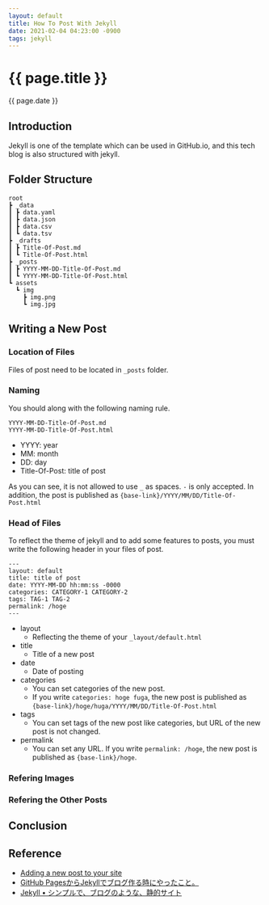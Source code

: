```yaml
---
layout: default
title: How To Post With Jekyll
date: 2021-02-04 04:23:00 -0900
tags: jekyll
---
```


# {{ page.title }}
{{ page.date }}
## Introduction
Jekyll is one of the template which can be used in GitHub.io, and this tech blog is also structured with jekyll.

## Folder Structure
```
root
┣ _data
┃ ┣ data.yaml
┃ ┣ data.json
┃ ┣ data.csv
┃ ┗ data.tsv
┣ _drafts
┃ ┣ Title-Of-Post.md
┃ ┗ Title-Of-Post.html
┣ _posts
┃ ┣ YYYY-MM-DD-Title-Of-Post.md
┃ ┗ YYYY-MM-DD-Title-Of-Post.html
┗ assets
  ┗ img
    ┣ img.png
    ┗ img.jpg
```

## Writing a New Post
### Location of Files
Files of post need to be located in `_posts` folder.
### Naming
You should along with the following naming rule.
```
YYYY-MM-DD-Title-Of-Post.md
YYYY-MM-DD-Title-Of-Post.html
```
- YYYY: year
- MM: month
- DD: day
- Title-Of-Post: title of post

As you can see, it is not allowed to use `_` as spaces. `-` is only accepted. In addition, the post is published as `{base-link}/YYYY/MM/DD/Title-Of-Post.html`
### Head of Files
To reflect the theme of jekyll and to add some features to posts, you must write the following header in your files of post.
```
---
layout: default
title: title of post
date: YYYY-MM-DD hh:mm:ss -0000
categories: CATEGORY-1 CATEGORY-2
tags: TAG-1 TAG-2
permalink: /hoge
---
```
- layout
    - Reflecting the theme of your `_layout/default.html`
- title
    - Title of a new post
- date
    - Date of posting
- categories
    - You can set categories of the new post. 
    - If you write `categories: hoge fuga`, the new post is published as `{base-link}/hoge/huga/YYYY/MM/DD/Title-Of-Post.html`
- tags
    - You can set tags of the new post like categories, but URL of the new post is not changed.
- permalink
    - You can set any URL. If you write `permalink: /hoge`, the new post is published as `{base-link}/hoge`.

### Refering Images
### Refering the Other Posts

## Conclusion

## Reference
- [Adding a new post to your site](https://docs.github.com/en/github/working-with-github-pages/adding-content-to-your-github-pages-site-using-jekyll#adding-a-new-post-to-your-site)
- [GitHub PagesからJekyllでブログ作る時にやったこと。](https://hayateasdf.hatenablog.com/entry/2018/08/09/182327)
- [Jekyll • シンプルで、ブログのような、静的サイト](http://jekyllrb-ja.github.io/)